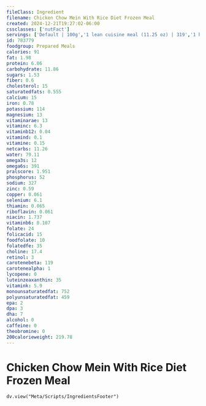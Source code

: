 ```yaml
---
fileClass: Ingredient
filename: Chicken Chow Mein With Rice Diet Frozen Meal
created: 2024-12-21T19:27:02-06:00
cssclasses: ['nutFact']
servings: ['Default | 100g','1 lean cuisine meal (11.25 oz) | 319','1 healthy choice meal (8.5 oz) | 241']
id: 783779
foodgroup: Prepared Meals
calories: 91
fat: 1.98
protein: 6.06
carbohydrate: 11.86
sugars: 1.53
fiber: 0.6
cholesterol: 15
saturatedfats: 0.555
calcium: 15
iron: 0.78
potassium: 114
magnesium: 13
vitaminarae: 13
vitaminc: 6.3
vitaminb12: 0.04
vitamind: 0.1
vitamine: 0.15
netcarbs: 11.26
water: 79.11
omega3s: 12
omega6s: 391
pralscore: 1.951
phosphorus: 52
sodium: 327
zinc: 0.59
copper: 0.061
selenium: 6.1
thiamin: 0.065
riboflavin: 0.061
niacin: 1.737
vitaminb6: 0.107
folate: 24
folicacid: 15
foodfolate: 10
folatedfe: 35
choline: 17.4
retinol: 3
carotenebeta: 119
carotenealpha: 1
lycopene: 0
luteinzeaxanthin: 35
vitamink: 5.9
monounsaturatedfat: 752
polyunsaturatedfat: 459
epa: 2
dpa: 3
dha: 7
alcohol: 0
caffeine: 0
theobromine: 0
200calorieweight: 219.78
---
```


# Chicken Chow Mein With Rice Diet Frozen Meal

```dataviewjs
dv.view("Meta/Scripts/IngredientsFooter")
```